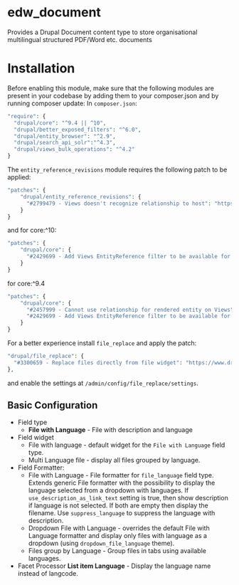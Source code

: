 # edw_document

Provides a Drupal Document content type to store organisational multilingual 
structured PDF/Word etc. documents

# Installation

Before enabling this module, make sure that the following modules are present in your codebase by adding them to your composer.json and by running composer update:
In `composer.json`:

```php
"require": {
  "drupal/core": "^9.4 || ^10",
  "drupal/better_exposed_filters": "^6.0",
  "drupal/entity_browser": "^2.9",
  "drupal/search_api_solr":"^4.3",
  "drupal/views_bulk_operations": "^4.2"
}
```
The `entity_reference_revisions` module requires the following patch to be applied:

```php
"patches": {
    "drupal/entity_reference_revisions": {
      "#2799479 - Views doesn't recognize relationship to host": "https://www.drupal.org/files/issues/2022-06-01/entity_reference_revisions-relationship_host_id-2799479-176.patch"
    }
}
```

and for core:^10:

```php
"patches": {
    "drupal/core": {
      "#2429699 - Add Views EntityReference filter to be available for all entity reference fields":"https://git.drupalcode.org/project/drupal/-/merge_requests/3086.patch"
    }
}
```
for core:^9.4
```php
"patches": {
    "drupal/core": {
      "#2457999 - Cannot use relationship for rendered entity on Views": "https://www.drupal.org/files/issues/2023-01-04/2457999-9.5.x-309.patch",
      "#2429699 - Add Views EntityReference filter to be available for all entity reference fields":"https://git.drupalcode.org/project/drupal/-/merge_requests/3086.patch"
    }
}
```

For a better experience install `file_replace` and apply the patch:

```php
"drupal/file_replace": {
  "#3300659 - Replace files directly from file widget": "https://www.drupal.org/files/issues/2024-02-04/3300659-31-file-replace-button--seven-themes.patch"
},
```
and enable the settings at `/admin/config/file_replace/settings`.

## Basic Configuration

- Field type
  - **File with Language** - File with description and language
- Field widget
  - File with language - default widget for the `File with Language` field type.
  - Multi Language file - display all files grouped by language.
- Field Formatter:
  - File with Language - File formatter for `file_language` field type. Extends 
generic File formatter with the 
possibility to display the language selected from a dropdown with languages. If 
`use_description_as_link_text` setting is true, then show description if 
language is not selected. If both are empty then display the filename. Use
`suppress_language` to suppress the language with description.
  - Dropdown File with Language - overrides the default File with Language 
formatter and display only files with language as a dropdown (using 
`dropdown_file_language` theme).
  - Files group by Language - Group files in tabs using available languages.
- Facet Processor **List item Language** - Display the language name instead 
of langcode.
